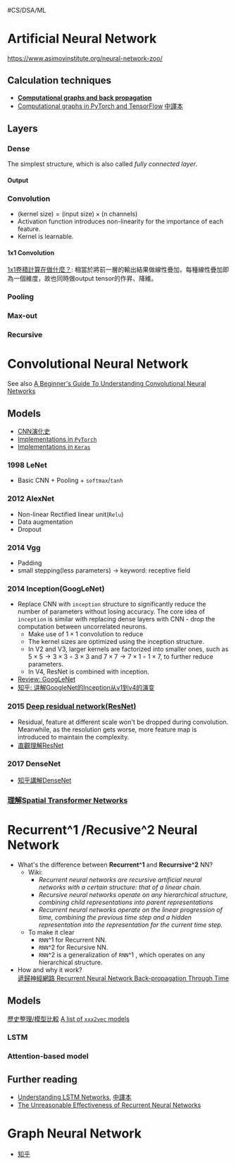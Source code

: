 #CS/DSA/ML 

# Artificial Neural Network

https://www.asimovinstitute.org/neural-network-zoo/

## Calculation techniques

* [**Computational graphs and back propagation**](https://colah.github.io/posts/2015-08-Backprop/)
* [Computational graphs in PyTorch and TensorFlow](https://towardsdatascience.com/computational-graphs-in-pytorch-and-tensorflow-c25cc40bdcd1) [中譯本](https://zhuanlan.zhihu.com/p/346995454)

## Layers

### Dense

The simplest structure, which is also called *fully connected layer*.

#### Output

### Convolution
* $\text{(kernel size)}=\text{(input size)}\times\text{(n channels)}$
* Activation function introduces non-linearity for the importance of each feature.
* Kernel is learnable.

#### 1x1 Convolution
[1x1卷積計算在做什麼？](https://medium.com/@chih.sheng.huang821/%E5%8D%B7%E7%A9%8D%E7%A5%9E%E7%B6%93%E7%B6%B2%E8%B7%AF-convolutional-neural-network-cnn-1-1%E5%8D%B7%E7%A9%8D%E8%A8%88%E7%AE%97%E5%9C%A8%E5%81%9A%E4%BB%80%E9%BA%BC-7d7ebfe34b8): 
相當於將前一層的輸出結果做線性疊加，每種線性疊加即為一個維度，故也同時做output tensor的作昇、降維。

### Pooling

### Max-out

### Recursive

# Convolutional Neural Network

See also [A Beginner's Guide To Understanding Convolutional Neural Networks](https://adeshpande3.github.io/adeshpande3.github.io/A-Beginner's-Guide-To-Understanding-Convolutional-Neural-Networks/)

## Models

* [CNN演化史](https://medium.com/%E9%9B%9E%E9%9B%9E%E8%88%87%E5%85%94%E5%85%94%E7%9A%84%E5%B7%A5%E7%A8%8B%E4%B8%96%E7%95%8C/%E6%A9%9F%E5%99%A8%E5%AD%B8%E7%BF%92-ml-note-cnn%E6%BC%94%E5%8C%96%E5%8F%B2-alexnet-vgg-inception-resnet-keras-coding-668f74879306)
* [Implementations in `PyTorch`](https://github.com/pytorch/vision/tree/master/torchvision/models)
* [Implementations in `Keras`](https://github.com/tensorflow/tensorflow/tree/master/tensorflow/python/keras/applications)

### 1998 LeNet
* Basic CNN + Pooling + `softmax`/`tanh`

### 2012 AlexNet
* Non-linear Rectified linear unit(`Relu`)
* Data augmentation
* Dropout

### 2014 Vgg 
* Padding
* small stepping(less parameters) -> keyword: receptive field

### 2014 Inception(GoogLeNet)
* Replace CNN with `inception` structure to significantly reduce the number of parameters without losing accuracy. The core idea of `inception` is similar with replacing dense layers with CNN - drop the computation between uncorrelated neurons.
    * Make use of $1\times{}1$ convolution to reduce 
    * The kernel sizes are optimized using the inception structure.
    * In V2 and V3, larger kernels are factorized into smaller ones, such as  $5\times{}5\to{}3\times{}3\circ{}3\times{}3$ and $7\times{}7\to{}7\times{}1\circ{}1\times{}7$, to further reduce parameters.
    * In V4, ResNet is combined with inception.
* [Review: GoogLeNet](https://medium.com/@chensheep1005/googlenet-ac609d13e3f1)
* [知乎: 讲解GoogleNet的Inception从v1到v4的演变](https://zhuanlan.zhihu.com/p/104671625)

### 2015 [Deep residual network(ResNet)](https://zhuanlan.zhihu.com/p/31852747)
* Residual, feature at different scale won't be dropped during convolution. Meanwhile, as the resolution gets worse, more feature map is introduced to maintain the complexity.
* [直觀理解ResNet](https://medium.com/@rossleecooloh/%E7%9B%B4%E8%A7%80%E7%90%86%E8%A7%A3resnet-%E7%B0%A1%E4%BB%8B-%E8%A7%80%E5%BF%B5%E5%8F%8A%E5%AF%A6%E4%BD%9C-python-keras-8d1e2e057de2)

### 2017 DenseNet
* [知乎講解DenseNet](https://zhuanlan.zhihu.com/p/37189203)

### [理解Spatial Transformer Networks](https://zhuanlan.zhihu.com/p/41738716)

# Recurrent^1 /Recusive^2 Neural Network

* What's the difference between **Recurrent^1** and **Recurrsive^2** NN?
    * Wiki:
        * *Recurrent neural networks are recursive artificial neural networks with a certain structure: that of a linear chain.*
         * *Recursive neural networks operate on any hierarchical structure, combining child representations into parent representations*
         * *Recurrent neural networks operate on the linear progression of time, combining the previous time step and a hidden representation into the representation for the current time step.*
    * To make it clear
        * `RNN`^1 for Recurrent NN.
        * `RNN`^2 for Recursive NN.
        *  `RNN`^2 is a generalization of `RNN`^1 , which operates on any hierarchical structure.
* How and why it work?  
    [遞歸神經網路 Recurrent Neural Network Back-propagation Through Time](https://chih-sheng-huang821.medium.com/%E9%81%9E%E6%AD%B8%E7%A5%9E%E7%B6%93%E7%B6%B2%E8%B7%AF-recurrent-neural-network-back-propagation-through-time-8d49ebf04b77)


## Models

[歷史整理/模型比較](https://github.com/gopala-kr/language-models)
[A list of `xxx2vec` models](https://github.com/MaxwellRebo/awesome-2vec)

### LSTM

### Attention-based model

## Further reading
* [Understanding LSTM Networks](https://colah.github.io/posts/2015-08-Understanding-LSTMs/), [中譯本](https://www.jianshu.com/p/9dc9f41f0b29)
* [The Unreasonable Effectiveness of Recurrent Neural Networks](http://karpathy.github.io/2015/05/21/rnn-effectiveness/)

# Graph Neural Network
* [知乎](https://zhuanlan.zhihu.com/p/43972372)



